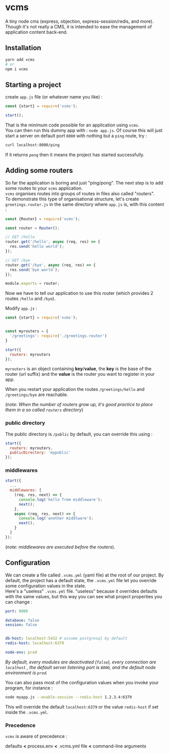 # vcms

A tiny node cms (express, objection, express-session/redis, and more).  \
Though it's not really a CMS, it is intended to ease the management of application content back-end.


## Installation

```bash
yarn add vcms
# or
npm i vcms
```

## Starting a project

create `app.js` file (or whatever name you like) :

```javascript
const {start} = require('vcms');

start();
```

That is the minimum code possible for an application using `vcms`.  \
You can then run this dummy app with : `node app.js`.
Of course this will just start a server on default port `8000` with nothing but a `ping` route, try :

```bash
curl localhost:8000/ping
```

If it returns `pong` then it means the project has started successfully.

## Adding some routers

So far the application is boring and just "ping/pong".
The next step is to add some routes to your `vcms` application.  \
`vcms` organises routes into groups of routes in files also called "routers".  \
To demonstrate this type of organisational structure, let's create `greetings.router.js` in the same directory where `app.js` is, with this content :

```javascript
const {Router} = require('vcms');

const router = Router();

// GET /hello
router.get('/hello', async (req, res) => {
  res.send('hello world');
});

// GET /bye
router.get('/bye', async (req, res) => {
  res.send('bye world');
});

module.exports = router;
```

Now we have to tell our application to use this router (which provides 2 routes `/hello` and `/bye`).

Modify `app.js` :

```javascript
const {start} = require('vcms');


const myrouters = {
  '/greetings': require('./greetings.router')
}

start({
  routers: myrouters
});
```

`myrouters` is an object containing **key**/**value**, the **key** is the base of the router (url suffix) and the **value** is the router you want to register in your app.

When you restart your application the routes `/greetings/hello` and `/greetings/bye` are reachable.

(*note: When the number of routers grow up, it's good practice to place them in a so called `routers` directory*)

### public directory

The public directory is `/public` by default, you can override this using :

```javascript
start({
  routers: myrouters,
  publicDirectory: 'mypublic'
});
```

### middlewares

```javascript
start({
  ...
  middlewares: [
    (req, res, next) => {
      console.log('hello from middleware');
      next();
    },
    async (req, res, next) => {
      console.log('another middlware');
      next();
    }
  ]
});
```

(*note: middlewares are executed before the routers*).


## Configuration

We can create a file called `.vcms.yml` (yaml file) at the root of our project. By default, the project has a default state, the `.vcms.yml` file let you override some configuration values in the state.  \
Here's a "useless" `.vcms.yml` file. "useless" because it overrides defaults with the same values, but this way you can see what project properties you can change :

```yaml
port: 8000

database: false
session: false


db-host: localhost:5432 # assume postgresql by default
redis-host: localhost:6379

node-env: prod
```

*By default, every modules are deactivated (`false`), every connection are `localhost` , the default server listening port is `8000`, and the default node environment is `prod`.*

You can also pass most of the configuration values when you invoke your program, for instance :

```bash
node myapp.js --enable-session --redis-host 1.2.3.4:6379
```

This will override the default `localhost:6379` or the value `redis-host` if set inside the `.vcms.yml`.

### Precedence

`vcms` is aware of precedence :

defaults **<** process.env **<** .vcms.yml file **<** command-line arguments



